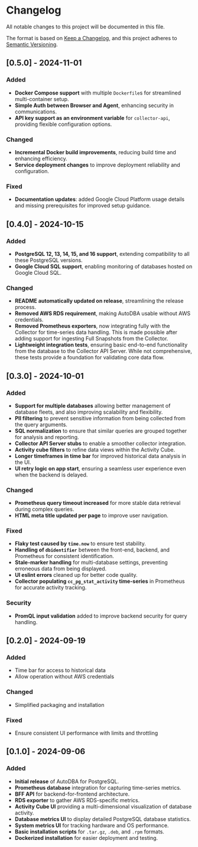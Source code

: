 # Changelog

All notable changes to this project will be documented in this file.

The format is based on [Keep a Changelog](https://keepachangelog.com/en/1.0.0/), and this project adheres to [Semantic Versioning](https://semver.org/).

## [0.5.0] - 2024-11-01

### Added
- **Docker Compose support** with multiple `Dockerfile`s for streamlined multi-container setup.
- **Simple Auth between Browser and Agent**, enhancing security in communications.
- **API key support as an environment variable** for `collector-api`, providing flexible configuration options.

### Changed
- **Incremental Docker build improvements**, reducing build time and enhancing efficiency.
- **Service deployment changes** to improve deployment reliability and configuration.

### Fixed
- **Documentation updates**: added Google Cloud Platform usage details and missing prerequisites for improved setup guidance.

## [0.4.0] - 2024-10-15

### Added
- **PostgreSQL 12, 13, 14, 15, and 16 support**, extending compatibility to all these PostgreSQL versions.
- **Google Cloud SQL support**, enabling monitoring of databases hosted on Google Cloud SQL.

### Changed
- **README automatically updated on release**, streamlining the release process.
- **Removed AWS RDS requirement**, making AutoDBA usable without AWS credentials.
- **Removed Prometheus exporters**, now integrating fully with the Collector for time-series data handling. This is made possible after adding support for ingesting Full Snapshots from the Collector.
- **Lightweight integration tests**, ensuring basic end-to-end functionality from the database to the Collector API Server. While not comprehensive, these tests provide a foundation for validating core data flow.

## [0.3.0] - 2024-10-01

### Added
- **Support for multiple databases** allowing better management of database fleets, and also improving scalability and flexibility.
- **PII filtering** to prevent sensitive information from being collected from the query arguments.
- **SQL normalization** to ensure that similar queries are grouped together for analysis and reporting.
- **Collector API Server stubs** to enable a smoother collector integration.
- **Activity cube filters** to refine data views within the Activity Cube.
- **Longer timeframes in time bar** for improved historical data analysis in the UI.
- **UI retry logic on app start**, ensuring a seamless user experience even when the backend is delayed.

### Changed
- **Prometheus query timeout increased** for more stable data retrieval during complex queries.
- **HTML meta title updated per page** to improve user navigation.

### Fixed
- **Flaky test caused by `time.now`** to ensure test stability.
- **Handling of `dbidentifier`** between the front-end, backend, and Prometheus for consistent identification.
- **Stale-marker handling** for multi-database settings, preventing erroneous data from being displayed.
- **UI eslint errors** cleaned up for better code quality.
- **Collector populating `cc_pg_stat_activity` time-series** in Prometheus for accurate activity tracking.

### Security
- **PromQL input validation** added to improve backend security for query handling.

## [0.2.0] - 2024-09-19

### Added
- Time bar for access to historical data
- Allow operation without AWS credentials

### Changed
- Simplified packaging and installation

### Fixed
- Ensure consistent UI performance with limits and throttling

## [0.1.0] - 2024-09-06

### Added
- **Initial release** of AutoDBA for PostgreSQL.
- **Prometheus database** integration for capturing time-series metrics.
- **BFF API** for backend-for-frontend architecture.
- **RDS exporter** to gather AWS RDS-specific metrics.
- **Activity Cube UI** providing a multi-dimensional visualization of database activity.
- **Database metrics UI** to display detailed PostgreSQL database statistics.
- **System metrics UI** for tracking hardware and OS performance.
- **Basic installation scripts** for `.tar.gz`, `.deb`, and `.rpm` formats.
- **Dockerized installation** for easier deployment and testing.
